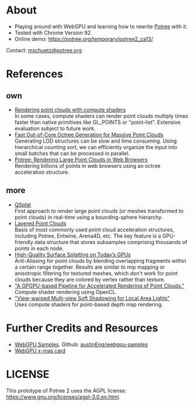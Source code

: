 # About

* Playing around with WebGPU and learning how to rewrite [Potree](https://github.com/potree/potree/) with it.
* Tested with Chrome Version 92.
* Online demo: https://potree.org/temporary/potree2_ca13/
	<!-- * Achieves 144fps rendering 15.6M points in 3'106 nodes on an RTX 2080 Ti. -->
<!-- * [Experimental LAS viewer](http://potree.org/temporary/lasviewer_2021.01.14/lasviewer.html) -->

Contact: mschuetz@potree.org

# References

## own

* [Rendering point clouds with compute shaders](https://github.com/m-schuetz/compute_rasterizer) <br>
In some cases, compute shaders can render point clouds multiply times faster than native primitives like GL_POINTS or "point-list". Extensive evaluation subject to future work. 
* [Fast Out-of-Core Octree Generation for Massive Point Clouds](https://www.cg.tuwien.ac.at/research/publications/2020/SCHUETZ-2020-MPC/)<br>
Generating LOD structures can be slow and time consuming. Using hierarchical counting sort, we can efficiently organize the input into small batches that can be processed in parallel. 
* [Potree: Rendering Large Point Clouds in Web Browsers](https://www.cg.tuwien.ac.at/research/publications/2016/SCHUETZ-2016-POT/) <br>
Rendering billions of points in web browsers using an octree acceleration structure. 


## more

* [QSplat](http://graphics.stanford.edu/papers/qsplat/)<br>
First approach to render large point clouds (or meshes transformed to point clouds) in real-time using a bounding-sphere hierarchy.
* [Layered Point Clouds](http://publications.crs4.it/pubdocs/2004/GM04c/spbg04-lpc.pdf)<br>
Basis of most commonly used point cloud acceleration structures, including Potree, Entwine, Arena4D, etc. The key feature is a GPU-friendly data structure that stores subsamples comprising thousands of points in each node. 
* [High-Quality Surface Splatting on Today’s GPUs](https://www.graphics.rwth-aachen.de/media/papers/splatting1.pdf) <br>
Anti-Aliasing for point clouds by blending overlapping fragments within a certain range together. Results are similar to mip mapping or anisotropic filtering for textured meshes, which don't work for point clouds because they are colored by vertex rather than texture. 
* ["A GPGPU-based Pipeline for Accelerated Rendering of Point Clouds."](https://core.ac.uk/download/pdf/295554194.pdf)<br>
Compute shader rendering using OpenCL.
* ["View-warped Multi-view Soft Shadowing for Local Area Lights"](http://jcgt.org/published/0007/03/01/)<br>
Uses compute shaders for point-based depth map rendering.

# Further Credits and Resources

* [WebGPU Samples](http://austin-eng.com/webgpu-samples/?wgsl=1#animometer). Github: [austinEng/webgpu-samples](https://github.com/austinEng/webgpu-samples)
* [WebGPU x-mas card](http://trierlab.com/VClab/webtek/xmas/)

# LICENSE

This prototype of Potree 2 uses the AGPL license: https://www.gnu.org/licenses/agpl-3.0.en.html. 